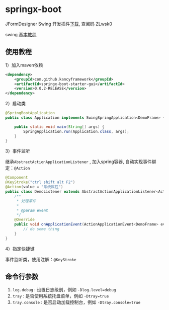 # springx-boot

JFormDesigner Swing 开发插件[下载](https://quqi.gblhgk.com/s/3367855/Qc9DsnJtw1gLkGL4), 查阅码 ZLwsk0

swing [基本教程](https://www.w3cschool.cn/java/codetag-swing.html)

## 使用教程

1）加入maven依赖

```xml
<dependency>
    <groupId>com.github.kancyframework</groupId>
    <artifactId>springx-boot-starter-gui</artifactId>
    <version>0.0.2-RELEASE</version>
</dependency>
```

2）启动类

```java
@SpringBootApplication
public class Application implements SwingSpringApplication<DemoFrame> {

    public static void main(String[] args) {
        SpringApplication.run(Application.class, args);
    }
}
```

3）事件监听

继承`AbstractActionApplicationListener` , 加入spring容器, 自动实现事件绑定：`@Action`
```java
@Component
@KeyStroke("ctrl shift alt F2")
@Action(value = "系统属性")
public class DemoListener extends AbstractActionApplicationListener<ActionApplicationEvent<DemoFrame>> {
    /**
     * 处理事件
     *
     * @param event
     */
    @Override
    public void onApplicationEvent(ActionApplicationEvent<DemoFrame> event) {
        // do some thing
    }
}
```

4）指定快捷键

事件监听类，使用注解：`@KeyStroke`


## 命令行参数

1. `log.debug` : 设置日志级别，例如 `-Dlog.level=debug`
2. `tray` : 是否使用系統托盘菜单，例如 `-Dtray=true`
3. `tray.console` : 是否启动加载控制台，例如 `-Dtray.console=true`